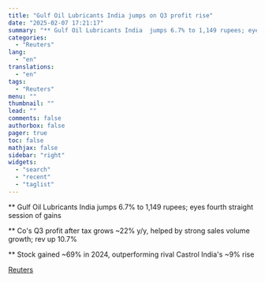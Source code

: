 ```yaml
---
title: "Gulf Oil Lubricants India jumps on Q3 profit rise"
date: "2025-02-07 17:21:17"
summary: "** Gulf Oil Lubricants India  jumps 6.7% to 1,149 rupees; eyes fourth straight session of gains** Co's Q3 profit after tax grows ~22% y/y, helped by strong sales volume growth; rev up 10.7% ** Stock gained ~69% in 2024, outperforming rival Castrol India's  ~9% rise"
categories:
  - "Reuters"
lang:
  - "en"
translations:
  - "en"
tags:
  - "Reuters"
menu: ""
thumbnail: ""
lead: ""
comments: false
authorbox: false
pager: true
toc: false
mathjax: false
sidebar: "right"
widgets:
  - "search"
  - "recent"
  - "taglist"
---
```


\*\* Gulf Oil Lubricants India jumps 6.7% to 1,149 rupees; eyes fourth straight session of gains

\*\* Co's Q3 profit after tax grows ~22% y/y, helped by strong sales volume growth; rev up 10.7%

\*\* Stock gained ~69% in 2024, outperforming rival Castrol India's ~9% rise

[Reuters](https://www.tradingview.com/news/reuters.com,2025:newsml_L4N3OY0SH:0-gulf-oil-lubricants-india-jumps-on-q3-profit-rise/)
